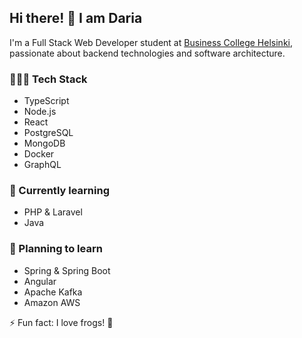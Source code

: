 ## Hi there! 👋 I am Daria

I'm a Full Stack Web Developer student at [Business College Helsinki](https://www.bc.fi/), passionate about backend technologies and software architecture.

### 👩🏻‍💻 Tech Stack

- TypeScript
- Node.js
- React
- PostgreSQL
- MongoDB
- Docker
- GraphQL

### 🐣 Currently learning

- PHP & Laravel
- Java

### 🌚 Planning to learn

- Spring & Spring Boot
- Angular
- Apache Kafka
- Amazon AWS

⚡️ Fun fact: I love frogs! 🐸
